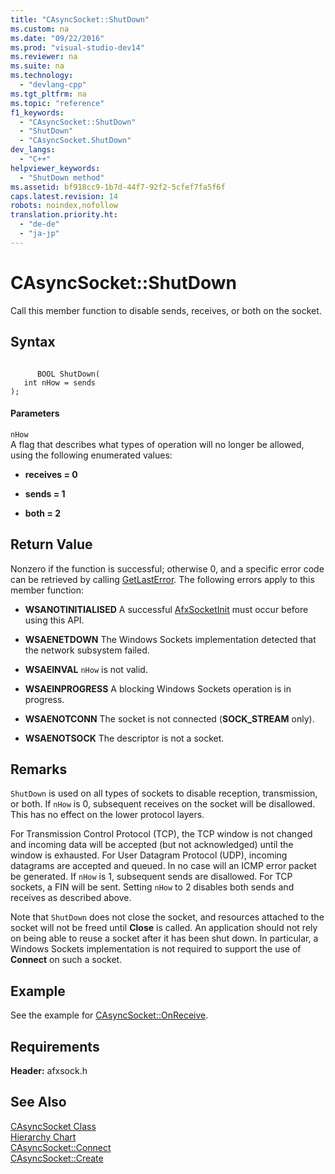 ```yaml
---
title: "CAsyncSocket::ShutDown"
ms.custom: na
ms.date: "09/22/2016"
ms.prod: "visual-studio-dev14"
ms.reviewer: na
ms.suite: na
ms.technology: 
  - "devlang-cpp"
ms.tgt_pltfrm: na
ms.topic: "reference"
f1_keywords: 
  - "CAsyncSocket::ShutDown"
  - "ShutDown"
  - "CAsyncSocket.ShutDown"
dev_langs: 
  - "C++"
helpviewer_keywords: 
  - "ShutDown method"
ms.assetid: bf918cc9-1b7d-44f7-92f2-5cfef7fa5f6f
caps.latest.revision: 14
robots: noindex,nofollow
translation.priority.ht: 
  - "de-de"
  - "ja-jp"
---
```

# CAsyncSocket::ShutDown
Call this member function to disable sends, receives, or both on the socket.  
  
## Syntax  
  
```  
  
      BOOL ShutDown(  
   int nHow = sends   
);  
```  
  
#### Parameters  
 `nHow`  
 A flag that describes what types of operation will no longer be allowed, using the following enumerated values:  
  
-   **receives = 0**  
  
-   **sends = 1**  
  
-   **both = 2**  
  
## Return Value  
 Nonzero if the function is successful; otherwise 0, and a specific error code can be retrieved by calling [GetLastError](../vs140/casyncsocket--getlasterror.md). The following errors apply to this member function:  
  
-   **WSANOTINITIALISED** A successful [AfxSocketInit](../vs140/afxsocketinit.md) must occur before using this API.  
  
-   **WSAENETDOWN** The Windows Sockets implementation detected that the network subsystem failed.  
  
-   **WSAEINVAL** `nHow` is not valid.  
  
-   **WSAEINPROGRESS** A blocking Windows Sockets operation is in progress.  
  
-   **WSAENOTCONN** The socket is not connected (**SOCK_STREAM** only).  
  
-   **WSAENOTSOCK** The descriptor is not a socket.  
  
## Remarks  
 `ShutDown` is used on all types of sockets to disable reception, transmission, or both. If `nHow` is 0, subsequent receives on the socket will be disallowed. This has no effect on the lower protocol layers.  
  
 For Transmission Control Protocol (TCP), the TCP window is not changed and incoming data will be accepted (but not acknowledged) until the window is exhausted. For User Datagram Protocol (UDP), incoming datagrams are accepted and queued. In no case will an ICMP error packet be generated. If `nHow` is 1, subsequent sends are disallowed. For TCP sockets, a FIN will be sent. Setting `nHow` to 2 disables both sends and receives as described above.  
  
 Note that `ShutDown` does not close the socket, and resources attached to the socket will not be freed until **Close** is called. An application should not rely on being able to reuse a socket after it has been shut down. In particular, a Windows Sockets implementation is not required to support the use of **Connect** on such a socket.  
  
## Example  
 See the example for [CAsyncSocket::OnReceive](../vs140/casyncsocket--onreceive.md).  
  
## Requirements  
 **Header:** afxsock.h  
  
## See Also  
 [CAsyncSocket Class](../vs140/casyncsocket-class.md)   
 [Hierarchy Chart](../vs140/hierarchy-chart.md)   
 [CAsyncSocket::Connect](../vs140/casyncsocket--connect.md)   
 [CAsyncSocket::Create](../vs140/casyncsocket--create.md)